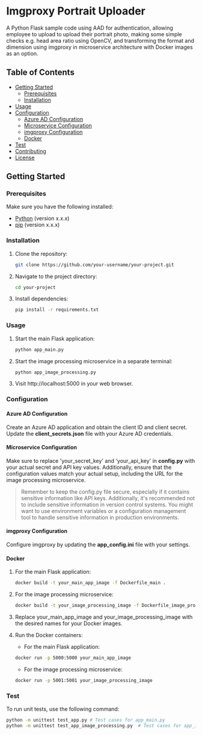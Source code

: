 # Imgproxy Portrait Uploader

A Python Flask sample code using AAD for authentication, allowing employee to upload to upload their portrait photo, making some simple checks e.g. head area ratio using OpenCV, and transforming the format and dimension using imgproxy in microservice architecture with Docker images as an option.

## Table of Contents

- [Getting Started](#getting-started)
  - [Prerequisites](#prerequisites)
  - [Installation](#installation)
- [Usage](#usage)
- [Configuration](#configuration)
  - [Azure AD Configuration](#azure-ad-configuration)
  - [Microservice Configuration](#microservice-configuration)
  - [imgproxy Configuration](#imgproxy-configuration)
  - [Docker](#docker)
- [Test](#test)
- [Contributing](#contributing)
- [License](#license)

## Getting Started

### Prerequisites

Make sure you have the following installed:

- [Python](https://www.python.org/) (version x.x.x)
- [pip](https://pypi.org/project/pip/) (version x.x.x)

### Installation

1. Clone the repository:

    ```bash
   git clone https://github.com/your-username/your-project.git
    ```
2. Navigate to the project directory:
    ```bash
   cd your-project
    ```
3. Install dependencies:
    ```bash
    pip install -r requirements.txt
    ```

### Usage
1. Start the main Flask application:
    ```bash
    python app_main.py
    ```

2. Start the image processing microservice in a separate terminal:
     ```bash
    python app_image_processing.py
    ```
3. Visit http://localhost:5000 in your web browser.

### Configuration

#### Azure AD Configuration
Create an Azure AD application and obtain the client ID and client secret.
Update the **client_secrets.json** file with your Azure AD credentials.

#### Microservice Configuration
Make sure to replace 'your_secret_key' and 'your_api_key' in **config.py** with your actual secret and API key values. Additionally, ensure that the configuration values match your actual setup, including the URL for the image processing microservice.

> Remember to keep the config.py file secure, especially if it contains sensitive information like API keys. 
Additionally, it's recommended not to include sensitive information in version control systems. 
You might want to use environment variables or a configuration management tool to handle sensitive information in production environments.


#### imgproxy Configuration
Configure imgproxy by updating the **app_config.ini** file with your settings.

#### Docker
1. For the main Flask application:

    ```bash
    docker build -t your_main_app_image -f Dockerfile_main .
    ```

2. For the image processing microservice:

    ```bash
    docker build -t your_image_processing_image -f Dockerfile_image_processing .

    ```
3. Replace your_main_app_image and your_image_processing_image with the desired names for your Docker images.

4. Run the Docker containers:
    - For the main Flask application:

    ```bash
    docker run -p 5000:5000 your_main_app_image
    ```

    - For the image processing microservice:

    ```bash
    docker run -p 5001:5001 your_image_processing_image
    ```

### Test
To run unit tests, use the following command:
```bash
python -m unittest test_app.py # Test cases for app_main.py
python -m unittest test_app_image_processing.py  # Test cases for app_image_processing.py
```

